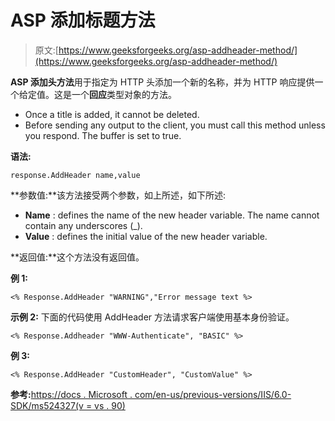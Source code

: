 # ASP 添加标题方法

> 原文:[https://www.geeksforgeeks.org/asp-addheader-method/](https://www.geeksforgeeks.org/asp-addheader-method/)

**ASP 添加头方法**用于指定为 HTTP 头添加一个新的名称，并为 HTTP 响应提供一个给定值。这是一个**回应**类型对象的方法。

*   Once a title is added, it cannot be deleted.
*   Before sending any output to the client, you must call this method unless you respond. The buffer is set to true.

**语法:**

```
response.AddHeader name,value

```

**参数值:**该方法接受两个参数，如上所述，如下所述:

*   **Name** : defines the name of the new header variable. The name cannot contain any underscores (_).
*   **Value** : defines the initial value of the new header variable.

**返回值:**这个方法没有返回值。

**例 1:**

```
<% Response.AddHeader "WARNING","Error message text %>

```

**示例 2:** 下面的代码使用 AddHeader 方法请求客户端使用基本身份验证。

```
<% Response.Addheader "WWW-Authenticate", "BASIC" %>

```

**例 3:**

```
<% Response.AddHeader "CustomHeader", "CustomValue" %>
```

**参考:**[https://docs . Microsoft . com/en-us/previous-versions/IIS/6.0-SDK/ms524327(v = vs . 90)](https://docs.microsoft.com/en-us/previous-versions/iis/6.0-sdk/ms524327(v=vs.90))